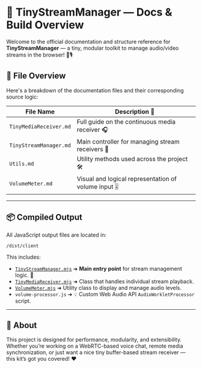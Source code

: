 # 🎥 TinyStreamManager — Docs & Build Overview

Welcome to the official documentation and structure reference for **TinyStreamManager** — a tiny, modular toolkit to manage audio/video streams in the browser! 📡🎙️

## 📂 File Overview

Here's a breakdown of the documentation files and their corresponding source logic:

| File Name              | Description 📘                                        |
| ---------------------- | ----------------------------------------------------- |
| `TinyMediaReceiver.md` | Full guide on the continuous media receiver 🎧        |
| `TinyStreamManager.md` | Main controller for managing stream receivers 🔁      |
| `Utils.md`             | Utility methods used across the project 🛠️           |
| `VolumeMeter.md`       | Visual and logical representation of volume input 🎚️ |

---

## 📦 Compiled Output

All JavaScript output files are located in:

```
/dist/client
```

This includes:

* [`TinyStreamManager.mjs`](./TinyStreamManager.md) ➜ **Main entry point** for stream management logic. 🚀
* [`TinyMediaReceiver.mjs`](./TinyMediaReceiver.md) ➜ Class that handles individual stream playback.
* [`VolumeMeter.mjs`](./VolumeMeter.md) ➜ Utility class to display and manage audio levels.
* `volume-processor.js` ➜ 💡 Custom Web Audio API `AudioWorkletProcessor` script.

---

## 🧠 About

This project is designed for performance, modularity, and extensibility. Whether you’re working on a WebRTC-based voice chat, remote media synchronization, or just want a nice tiny buffer-based stream receiver — this kit’s got you covered! ❤️
